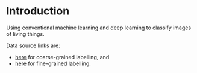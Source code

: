 # Introduction
Using conventional machine learning and deep learning to classify images of living things.

Data source links are: 
  - [here](https://www.kaggle.com/competitions/living-thing-classification-coarse/overview) for coarse-grained labelling, and 
  - [here](https://www.kaggle.com/competitions/living-thing-classification-fine/overview) for fine-grained labelling.
